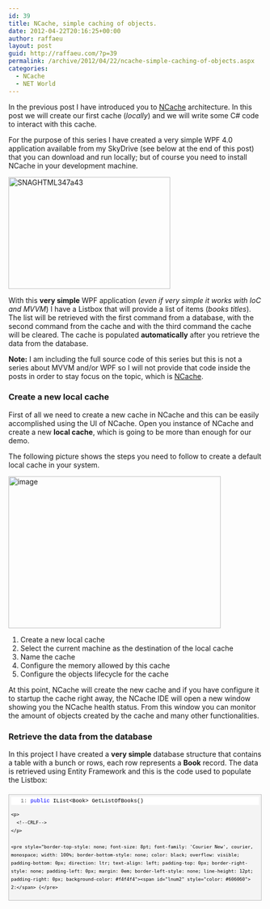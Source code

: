 ```yaml
---
id: 39
title: NCache, simple caching of objects.
date: 2012-04-22T20:16:25+00:00
author: raffaeu
layout: post
guid: http://raffaeu.com/?p=39
permalink: /archive/2012/04/22/ncache-simple-caching-of-objects.aspx
categories:
  - NCache
  - NET World
---
```

In the previous post I have introduced you to <a href="http://www.alachisoft.com/ncache/" target="_blank">NCache</a> architecture. In this post we will create our first cache (_locally_) and we will write some C# code to interact with this cache.

For the purpose of this series I have created a very simple WPF 4.0 application available from my SkyDrive (see below at the end of this post) that you can download and run locally; but of course you need to install NCache in your development machine. 

[<img title="SNAGHTML347a43" style="border-left-width: 0px; border-right-width: 0px; background-image: none; border-bottom-width: 0px; padding-top: 0px; padding-left: 0px; display: inline; padding-right: 0px; border-top-width: 0px" border="0" alt="SNAGHTML347a43" src="http://raffaeu.com/wp-content/uploads/2013/03/8a0e9306-c59b-4c93-97e1-7e8b61e0abcbSNAGHTML347a43_thumb.png" width="320" height="221" />](http://raffaeu.com/wp-content/uploads/2013/03/198fb652-2490-43d7-b611-08597e8dcc61SNAGHTML347a43.png)

With this **very simple** WPF application (_even if very simple it works with IoC and MVVM_) I have a Listbox that will provide a list of items (_books titles_). The list will be retrieved with the first command from a database, with the second command from the cache and with the third command the cache will be cleared. The cache is populated **automatically** after you retrieve the data from the database.

**Note:** I am including the full source code of this series but this is not a series about MVVM and/or WPF so I will not provide that code inside the posts in order to stay focus on the topic, which is <a href="http://www.alachisoft.com/ncache/" target="_blank">NCache</a>.

### Create a new local cache

First of all we need to create a new cache in NCache and this can be easily accomplished using the UI of NCache. Open you instance of NCache and create a new **local cache**, which is going to be more than enough for our demo.

The following picture shows the steps you need to follow to create a default local cache in your system.

[<img title="image" style="border-left-width: 0px; border-right-width: 0px; background-image: none; border-bottom-width: 0px; padding-top: 0px; padding-left: 0px; display: inline; padding-right: 0px; border-top-width: 0px" border="0" alt="image" src="http://raffaeu.com/wp-content/uploads/2013/03/ff470b84-40fc-4c7f-80a9-352bfdb4098dimage_thumb.png" width="420" height="300" />](http://raffaeu.com/wp-content/uploads/2013/03/f12dad50-ab57-492f-b02d-96dc6779c759image_2.png)

  1. Create a new local cache 
  2. Select the current machine as the destination of the local cache 
  3. Name the cache 
  4. Configure the memory allowed by this cache 
  5. Configure the objects lifecycle for the cache 

At this point, NCache will create the new cache and if you have configure it to startup the cache right away, the NCache IDE will open a new window showing you the NCache health status. From this window you can monitor the amount of objects created by the cache and many other functionalities.

### Retrieve the data from the database

In this project I have created a **very simple** database structure that contains a table with a bunch or rows, each row represents a **Book** record. The data is retrieved using Entity Framework and this is the code used to populate the Listbox:

<div id="codeSnippetWrapper" style="cursor: text; font-size: 8pt; border-top: silver 1px solid; font-family: 'Courier New', courier, monospace; border-right: silver 1px solid; width: 97.5%; border-bottom: silver 1px solid; overflow: auto; padding-bottom: 4px; direction: ltr; text-align: left; padding-top: 4px; padding-left: 4px; margin: 20px 0px 10px; border-left: silver 1px solid; line-height: 12pt; padding-right: 4px; max-height: 200px; background-color: #f4f4f4">
  <div id="codeSnippet" style="border-top-style: none; font-size: 8pt; font-family: 'Courier New', courier, monospace; width: 100%; border-bottom-style: none; color: black; overflow: visible; padding-bottom: 0px; direction: ltr; text-align: left; padding-top: 0px; border-right-style: none; padding-left: 0px; border-left-style: none; line-height: 12pt; padding-right: 0px; background-color: #f4f4f4">
    <pre style="border-top-style: none; font-size: 8pt; font-family: 'Courier New', courier, monospace; width: 100%; border-bottom-style: none; color: black; overflow: visible; padding-bottom: 0px; direction: ltr; text-align: left; padding-top: 0px; border-right-style: none; padding-left: 0px; margin: 0em; border-left-style: none; line-height: 12pt; padding-right: 0px; background-color: white"><span id="lnum1" style="color: #606060">   1:</span> <span style="color: #0000ff">public</span> IList&lt;Book&gt; GetListOfBooks()</pre>
    
    <p>
      <!--CRLF-->
    </p>
    
    <pre style="border-top-style: none; font-size: 8pt; font-family: 'Courier New', courier, monospace; width: 100%; border-bottom-style: none; color: black; overflow: visible; padding-bottom: 0px; direction: ltr; text-align: left; padding-top: 0px; border-right-style: none; padding-left: 0px; margin: 0em; border-left-style: none; line-height: 12pt; padding-right: 0px; background-color: #f4f4f4"><span id="lnum2" style="color: #606060">   2:</span> {</pre>
    
    <p>
      <!--CRLF-->
    </p>
    
    <pre style="border-top-style: none; font-size: 8pt; font-family: 'Courier New', courier, monospace; width: 100%; border-bottom-style: none; color: black; overflow: visible; padding-bottom: 0px; direction: ltr; text-align: left; padding-top: 0px; border-right-style: none; padding-left: 0px; margin: 0em; border-left-style: none; line-height: 12pt; padding-right: 0px; background-color: white"><span id="lnum3" style="color: #606060">   3:</span>     <span style="color: #0000ff">using</span> (var orm = <span style="color: #0000ff">new</span> ORM())</pre>
    
    <p>
      <!--CRLF-->
    </p>
    
    <pre style="border-top-style: none; font-size: 8pt; font-family: 'Courier New', courier, monospace; width: 100%; border-bottom-style: none; color: black; overflow: visible; padding-bottom: 0px; direction: ltr; text-align: left; padding-top: 0px; border-right-style: none; padding-left: 0px; margin: 0em; border-left-style: none; line-height: 12pt; padding-right: 0px; background-color: #f4f4f4"><span id="lnum4" style="color: #606060">   4:</span>     {</pre>
    
    <p>
      <!--CRLF-->
    </p>
    
    <pre style="border-top-style: none; font-size: 8pt; font-family: 'Courier New', courier, monospace; width: 100%; border-bottom-style: none; color: black; overflow: visible; padding-bottom: 0px; direction: ltr; text-align: left; padding-top: 0px; border-right-style: none; padding-left: 0px; margin: 0em; border-left-style: none; line-height: 12pt; padding-right: 0px; background-color: white"><span id="lnum5" style="color: #606060">   5:</span>         var results = orm.GetListOfBooks();</pre>
    
    <p>
      <!--CRLF-->
    </p>
    
    <pre style="border-top-style: none; font-size: 8pt; font-family: 'Courier New', courier, monospace; width: 100%; border-bottom-style: none; color: black; overflow: visible; padding-bottom: 0px; direction: ltr; text-align: left; padding-top: 0px; border-right-style: none; padding-left: 0px; margin: 0em; border-left-style: none; line-height: 12pt; padding-right: 0px; background-color: #f4f4f4"><span id="lnum6" style="color: #606060">   6:</span>         <span style="color: #0000ff">return</span> results</pre>
    
    <p>
      <!--CRLF-->
    </p>
    
    <pre style="border-top-style: none; font-size: 8pt; font-family: 'Courier New', courier, monospace; width: 100%; border-bottom-style: none; color: black; overflow: visible; padding-bottom: 0px; direction: ltr; text-align: left; padding-top: 0px; border-right-style: none; padding-left: 0px; margin: 0em; border-left-style: none; line-height: 12pt; padding-right: 0px; background-color: white"><span id="lnum7" style="color: #606060">   7:</span>             .Select(result =&gt; </pre>
    
    <p>
      <!--CRLF-->
    </p>
    
    <pre style="border-top-style: none; font-size: 8pt; font-family: 'Courier New', courier, monospace; width: 100%; border-bottom-style: none; color: black; overflow: visible; padding-bottom: 0px; direction: ltr; text-align: left; padding-top: 0px; border-right-style: none; padding-left: 0px; margin: 0em; border-left-style: none; line-height: 12pt; padding-right: 0px; background-color: #f4f4f4"><span id="lnum8" style="color: #606060">   8:</span>                 <span style="color: #0000ff">new</span> Book {Title = result.Title, ISBN = result.ISBN})</pre>
    
    <p>
      <!--CRLF-->
    </p>
    
    <pre style="border-top-style: none; font-size: 8pt; font-family: 'Courier New', courier, monospace; width: 100%; border-bottom-style: none; color: black; overflow: visible; padding-bottom: 0px; direction: ltr; text-align: left; padding-top: 0px; border-right-style: none; padding-left: 0px; margin: 0em; border-left-style: none; line-height: 12pt; padding-right: 0px; background-color: white"><span id="lnum9" style="color: #606060">   9:</span>                 .ToList();</pre>
    
    <p>
      <!--CRLF-->
    </p>
    
    <pre style="border-top-style: none; font-size: 8pt; font-family: 'Courier New', courier, monospace; width: 100%; border-bottom-style: none; color: black; overflow: visible; padding-bottom: 0px; direction: ltr; text-align: left; padding-top: 0px; border-right-style: none; padding-left: 0px; margin: 0em; border-left-style: none; line-height: 12pt; padding-right: 0px; background-color: #f4f4f4"><span id="lnum10" style="color: #606060">  10:</span>     }</pre>
    
    <p>
      <!--CRLF-->
    </p>
    
    <pre style="border-top-style: none; font-size: 8pt; font-family: 'Courier New', courier, monospace; width: 100%; border-bottom-style: none; color: black; overflow: visible; padding-bottom: 0px; direction: ltr; text-align: left; padding-top: 0px; border-right-style: none; padding-left: 0px; margin: 0em; border-left-style: none; line-height: 12pt; padding-right: 0px; background-color: white"><span id="lnum11" style="color: #606060">  11:</span> }</pre>
    
    <p>
      <!--CRLF--></div> </div> 
      
      <p>
        The data is then <strong>DataBound</strong> to a WPF listbox using the MVVM pattern:
      </p>
      
      <div id="codeSnippetWrapper" style="cursor: text; font-size: 8pt; border-top: silver 1px solid; font-family: 'Courier New', courier, monospace; border-right: silver 1px solid; width: 97.5%; border-bottom: silver 1px solid; overflow: auto; padding-bottom: 4px; direction: ltr; text-align: left; padding-top: 4px; padding-left: 4px; margin: 20px 0px 10px; border-left: silver 1px solid; line-height: 12pt; padding-right: 4px; max-height: 200px; background-color: #f4f4f4">
        <div id="codeSnippet" style="border-top-style: none; font-size: 8pt; font-family: 'Courier New', courier, monospace; width: 100%; border-bottom-style: none; color: black; overflow: visible; padding-bottom: 0px; direction: ltr; text-align: left; padding-top: 0px; border-right-style: none; padding-left: 0px; border-left-style: none; line-height: 12pt; padding-right: 0px; background-color: #f4f4f4">
          <pre style="border-top-style: none; font-size: 8pt; font-family: 'Courier New', courier, monospace; width: 100%; border-bottom-style: none; color: black; overflow: visible; padding-bottom: 0px; direction: ltr; text-align: left; padding-top: 0px; border-right-style: none; padding-left: 0px; margin: 0em; border-left-style: none; line-height: 12pt; padding-right: 0px; background-color: white"><span id="lnum1" style="color: #606060">   1:</span> <span style="color: #0000ff">&lt;</span><span style="color: #800000">ListBox</span> </pre>
          
          <p>
            <!--CRLF-->
          </p>
          
          <pre style="border-top-style: none; font-size: 8pt; font-family: 'Courier New', courier, monospace; width: 100%; border-bottom-style: none; color: black; overflow: visible; padding-bottom: 0px; direction: ltr; text-align: left; padding-top: 0px; border-right-style: none; padding-left: 0px; margin: 0em; border-left-style: none; line-height: 12pt; padding-right: 0px; background-color: #f4f4f4"><span id="lnum2" style="color: #606060">   2:</span>    <span style="color: #ff0000">Grid</span>.<span style="color: #ff0000">Column</span><span style="color: #0000ff">="0"</span> <span style="color: #ff0000">Grid</span>.<span style="color: #ff0000">Row</span><span style="color: #0000ff">="1"</span> <span style="color: #ff0000">Grid</span>.<span style="color: #ff0000">RowSpan</span><span style="color: #0000ff">="3"</span> </pre>
          
          <p>
            <!--CRLF-->
          </p>
          
          <pre style="border-top-style: none; font-size: 8pt; font-family: 'Courier New', courier, monospace; width: 100%; border-bottom-style: none; color: black; overflow: visible; padding-bottom: 0px; direction: ltr; text-align: left; padding-top: 0px; border-right-style: none; padding-left: 0px; margin: 0em; border-left-style: none; line-height: 12pt; padding-right: 0px; background-color: white"><span id="lnum3" style="color: #606060">   3:</span>    <span style="color: #ff0000">Style</span><span style="color: #0000ff">="{StaticResource ListboxStyle}"</span> </pre>
          
          <p>
            <!--CRLF-->
          </p>
          
          <pre style="border-top-style: none; font-size: 8pt; font-family: 'Courier New', courier, monospace; width: 100%; border-bottom-style: none; color: black; overflow: visible; padding-bottom: 0px; direction: ltr; text-align: left; padding-top: 0px; border-right-style: none; padding-left: 0px; margin: 0em; border-left-style: none; line-height: 12pt; padding-right: 0px; background-color: #f4f4f4"><span id="lnum4" style="color: #606060">   4:</span>    <span style="color: #ff0000">ItemsSource</span><span style="color: #0000ff">="{Binding Books,IsAsync=True}"</span><span style="color: #0000ff">&gt;</span></pre>
          
          <p>
            <!--CRLF-->
          </p>
          
          <pre style="border-top-style: none; font-size: 8pt; font-family: 'Courier New', courier, monospace; width: 100%; border-bottom-style: none; color: black; overflow: visible; padding-bottom: 0px; direction: ltr; text-align: left; padding-top: 0px; border-right-style: none; padding-left: 0px; margin: 0em; border-left-style: none; line-height: 12pt; padding-right: 0px; background-color: white"><span id="lnum5" style="color: #606060">   5:</span>     <span style="color: #0000ff">&lt;</span><span style="color: #800000">ListBox.ItemTemplate</span><span style="color: #0000ff">&gt;</span></pre>
          
          <p>
            <!--CRLF-->
          </p>
          
          <pre style="border-top-style: none; font-size: 8pt; font-family: 'Courier New', courier, monospace; width: 100%; border-bottom-style: none; color: black; overflow: visible; padding-bottom: 0px; direction: ltr; text-align: left; padding-top: 0px; border-right-style: none; padding-left: 0px; margin: 0em; border-left-style: none; line-height: 12pt; padding-right: 0px; background-color: #f4f4f4"><span id="lnum6" style="color: #606060">   6:</span>         <span style="color: #0000ff">&lt;</span><span style="color: #800000">DataTemplate</span><span style="color: #0000ff">&gt;</span></pre>
          
          <p>
            <!--CRLF-->
          </p>
          
          <pre style="border-top-style: none; font-size: 8pt; font-family: 'Courier New', courier, monospace; width: 100%; border-bottom-style: none; color: black; overflow: visible; padding-bottom: 0px; direction: ltr; text-align: left; padding-top: 0px; border-right-style: none; padding-left: 0px; margin: 0em; border-left-style: none; line-height: 12pt; padding-right: 0px; background-color: white"><span id="lnum7" style="color: #606060">   7:</span>             <span style="color: #0000ff">&lt;</span><span style="color: #800000">StackPanel</span><span style="color: #0000ff">&gt;</span></pre>
          
          <p>
            <!--CRLF-->
          </p>
          
          <pre style="border-top-style: none; font-size: 8pt; font-family: 'Courier New', courier, monospace; width: 100%; border-bottom-style: none; color: black; overflow: visible; padding-bottom: 0px; direction: ltr; text-align: left; padding-top: 0px; border-right-style: none; padding-left: 0px; margin: 0em; border-left-style: none; line-height: 12pt; padding-right: 0px; background-color: #f4f4f4"><span id="lnum8" style="color: #606060">   8:</span>                 <span style="color: #0000ff">&lt;</span><span style="color: #800000">TextBlock</span> <span style="color: #ff0000">Text</span><span style="color: #0000ff">="{Binding ISBN}"</span> <span style="color: #0000ff">/&gt;</span></pre>
          
          <p>
            <!--CRLF-->
          </p>
          
          <pre style="border-top-style: none; font-size: 8pt; font-family: 'Courier New', courier, monospace; width: 100%; border-bottom-style: none; color: black; overflow: visible; padding-bottom: 0px; direction: ltr; text-align: left; padding-top: 0px; border-right-style: none; padding-left: 0px; margin: 0em; border-left-style: none; line-height: 12pt; padding-right: 0px; background-color: white"><span id="lnum9" style="color: #606060">   9:</span>                 <span style="color: #0000ff">&lt;</span><span style="color: #800000">TextBlock</span> <span style="color: #ff0000">Text</span><span style="color: #0000ff">="{Binding Title}"</span> <span style="color: #0000ff">/&gt;</span></pre>
          
          <p>
            <!--CRLF-->
          </p>
          
          <pre style="border-top-style: none; font-size: 8pt; font-family: 'Courier New', courier, monospace; width: 100%; border-bottom-style: none; color: black; overflow: visible; padding-bottom: 0px; direction: ltr; text-align: left; padding-top: 0px; border-right-style: none; padding-left: 0px; margin: 0em; border-left-style: none; line-height: 12pt; padding-right: 0px; background-color: #f4f4f4"><span id="lnum10" style="color: #606060">  10:</span>             <span style="color: #0000ff">&lt;/</span><span style="color: #800000">StackPanel</span><span style="color: #0000ff">&gt;</span></pre>
          
          <p>
            <!--CRLF-->
          </p>
          
          <pre style="border-top-style: none; font-size: 8pt; font-family: 'Courier New', courier, monospace; width: 100%; border-bottom-style: none; color: black; overflow: visible; padding-bottom: 0px; direction: ltr; text-align: left; padding-top: 0px; border-right-style: none; padding-left: 0px; margin: 0em; border-left-style: none; line-height: 12pt; padding-right: 0px; background-color: white"><span id="lnum11" style="color: #606060">  11:</span>         <span style="color: #0000ff">&lt;/</span><span style="color: #800000">DataTemplate</span><span style="color: #0000ff">&gt;</span></pre>
          
          <p>
            <!--CRLF-->
          </p>
          
          <pre style="border-top-style: none; font-size: 8pt; font-family: 'Courier New', courier, monospace; width: 100%; border-bottom-style: none; color: black; overflow: visible; padding-bottom: 0px; direction: ltr; text-align: left; padding-top: 0px; border-right-style: none; padding-left: 0px; margin: 0em; border-left-style: none; line-height: 12pt; padding-right: 0px; background-color: #f4f4f4"><span id="lnum12" style="color: #606060">  12:</span>     <span style="color: #0000ff">&lt;/</span><span style="color: #800000">ListBox.ItemTemplate</span><span style="color: #0000ff">&gt;</span></pre>
          
          <p>
            <!--CRLF-->
          </p>
          
          <pre style="border-top-style: none; font-size: 8pt; font-family: 'Courier New', courier, monospace; width: 100%; border-bottom-style: none; color: black; overflow: visible; padding-bottom: 0px; direction: ltr; text-align: left; padding-top: 0px; border-right-style: none; padding-left: 0px; margin: 0em; border-left-style: none; line-height: 12pt; padding-right: 0px; background-color: white"><span id="lnum13" style="color: #606060">  13:</span> <span style="color: #0000ff">&lt;/</span><span style="color: #800000">ListBox</span><span style="color: #0000ff">&gt;</span></pre>
          
          <p>
            <!--CRLF--></div> </div> 
            
            <p>
              <font color="#4d4d4d">And the listbox shows the final results:</font>
            </p>
            
            <p>
              <a href="http://raffaeu.com/wp-content/uploads/2013/03/c70369bd-4a13-4d43-8f18-795287e4b0a5SNAGHTML2369f4c.png"><img title="SNAGHTML2369f4c" style="border-left-width: 0px; border-right-width: 0px; background-image: none; border-bottom-width: 0px; padding-top: 0px; padding-left: 0px; display: inline; padding-right: 0px; border-top-width: 0px" border="0" alt="SNAGHTML2369f4c" src="http://raffaeu.com/wp-content/uploads/2013/03/2eb94718-dba0-46a0-a8c2-c63cac0090d2SNAGHTML2369f4c_thumb.png" width="260" height="154" /></a>
            </p>
            
            <h3>
              Retrieve the data from the cache
            </h3>
            
            <p>
              The second command of the UI is calling the cache, instead of calling the database, to retrieve the data. But, how does it work? I have drawn below a very simple logical flow that my application follows in order to retrieve the data from the cache, <strong>when available</strong>.
            </p>
            
            <p>
              <a href="http://raffaeu.com/wp-content/uploads/2013/03/eab92dd9-aa4d-475e-bc8e-9548b11282f0image_4.png"><img title="image" style="border-left-width: 0px; border-right-width: 0px; background-image: none; border-bottom-width: 0px; padding-top: 0px; padding-left: 0px; display: inline; padding-right: 0px; border-top-width: 0px" border="0" alt="image" src="http://raffaeu.com/wp-content/uploads/2013/03/2df51b42-9ee1-462e-8f5d-6ad645ac106aimage_thumb_1.png" width="260" height="192" /></a>
            </p>
            
            <p>
              And this is how it works:
            </p>
            
            <div id="codeSnippetWrapper" style="cursor: text; font-size: 8pt; border-top: silver 1px solid; font-family: 'Courier New', courier, monospace; border-right: silver 1px solid; width: 97.5%; border-bottom: silver 1px solid; overflow: auto; padding-bottom: 4px; direction: ltr; text-align: left; padding-top: 4px; padding-left: 4px; margin: 20px 0px 10px; border-left: silver 1px solid; line-height: 12pt; padding-right: 4px; max-height: 200px; background-color: #f4f4f4">
              <div id="codeSnippet" style="border-top-style: none; font-size: 8pt; font-family: 'Courier New', courier, monospace; width: 100%; border-bottom-style: none; color: black; overflow: visible; padding-bottom: 0px; direction: ltr; text-align: left; padding-top: 0px; border-right-style: none; padding-left: 0px; border-left-style: none; line-height: 12pt; padding-right: 0px; background-color: #f4f4f4">
                <pre style="border-top-style: none; font-size: 8pt; font-family: 'Courier New', courier, monospace; width: 100%; border-bottom-style: none; color: black; overflow: visible; padding-bottom: 0px; direction: ltr; text-align: left; padding-top: 0px; border-right-style: none; padding-left: 0px; margin: 0em; border-left-style: none; line-height: 12pt; padding-right: 0px; background-color: white"><span id="lnum1" style="color: #606060">   1:</span> <span style="color: #008000">// initialize the cache</span></pre>
                
                <p>
                  <!--CRLF-->
                </p>
                
                <pre style="border-top-style: none; font-size: 8pt; font-family: 'Courier New', courier, monospace; width: 100%; border-bottom-style: none; color: black; overflow: visible; padding-bottom: 0px; direction: ltr; text-align: left; padding-top: 0px; border-right-style: none; padding-left: 0px; margin: 0em; border-left-style: none; line-height: 12pt; padding-right: 0px; background-color: #f4f4f4"><span id="lnum2" style="color: #606060">   2:</span> <span style="color: #0000ff">using</span> (Cache cache = NCache.InitializeCache(<span style="color: #006080">"Cache"</span>))</pre>
                
                <p>
                  <!--CRLF-->
                </p>
                
                <pre style="border-top-style: none; font-size: 8pt; font-family: 'Courier New', courier, monospace; width: 100%; border-bottom-style: none; color: black; overflow: visible; padding-bottom: 0px; direction: ltr; text-align: left; padding-top: 0px; border-right-style: none; padding-left: 0px; margin: 0em; border-left-style: none; line-height: 12pt; padding-right: 0px; background-color: white"><span id="lnum3" style="color: #606060">   3:</span> {</pre>
                
                <p>
                  <!--CRLF-->
                </p>
                
                <pre style="border-top-style: none; font-size: 8pt; font-family: 'Courier New', courier, monospace; width: 100%; border-bottom-style: none; color: black; overflow: visible; padding-bottom: 0px; direction: ltr; text-align: left; padding-top: 0px; border-right-style: none; padding-left: 0px; margin: 0em; border-left-style: none; line-height: 12pt; padding-right: 0px; background-color: #f4f4f4"><span id="lnum4" style="color: #606060">   4:</span>     var list = <span style="color: #0000ff">new</span> List&lt;Book&gt;();</pre>
                
                <p>
                  <!--CRLF-->
                </p>
                
                <pre style="border-top-style: none; font-size: 8pt; font-family: 'Courier New', courier, monospace; width: 100%; border-bottom-style: none; color: black; overflow: visible; padding-bottom: 0px; direction: ltr; text-align: left; padding-top: 0px; border-right-style: none; padding-left: 0px; margin: 0em; border-left-style: none; line-height: 12pt; padding-right: 0px; background-color: white"><span id="lnum5" style="color: #606060">   5:</span>     <span style="color: #008000">// if cache empty, populate the cache</span></pre>
                
                <p>
                  <!--CRLF-->
                </p>
                
                <pre style="border-top-style: none; font-size: 8pt; font-family: 'Courier New', courier, monospace; width: 100%; border-bottom-style: none; color: black; overflow: visible; padding-bottom: 0px; direction: ltr; text-align: left; padding-top: 0px; border-right-style: none; padding-left: 0px; margin: 0em; border-left-style: none; line-height: 12pt; padding-right: 0px; background-color: #f4f4f4"><span id="lnum6" style="color: #606060">   6:</span>     <span style="color: #0000ff">if</span> (cache.Count == 0)</pre>
                
                <p>
                  <!--CRLF-->
                </p>
                
                <pre style="border-top-style: none; font-size: 8pt; font-family: 'Courier New', courier, monospace; width: 100%; border-bottom-style: none; color: black; overflow: visible; padding-bottom: 0px; direction: ltr; text-align: left; padding-top: 0px; border-right-style: none; padding-left: 0px; margin: 0em; border-left-style: none; line-height: 12pt; padding-right: 0px; background-color: white"><span id="lnum7" style="color: #606060">   7:</span>     {</pre>
                
                <p>
                  <!--CRLF-->
                </p>
                
                <pre style="border-top-style: none; font-size: 8pt; font-family: 'Courier New', courier, monospace; width: 100%; border-bottom-style: none; color: black; overflow: visible; padding-bottom: 0px; direction: ltr; text-align: left; padding-top: 0px; border-right-style: none; padding-left: 0px; margin: 0em; border-left-style: none; line-height: 12pt; padding-right: 0px; background-color: #f4f4f4"><span id="lnum8" style="color: #606060">   8:</span>         IList&lt;Book&gt; books = GetListOfBooks();</pre>
                
                <p>
                  <!--CRLF-->
                </p>
                
                <pre style="border-top-style: none; font-size: 8pt; font-family: 'Courier New', courier, monospace; width: 100%; border-bottom-style: none; color: black; overflow: visible; padding-bottom: 0px; direction: ltr; text-align: left; padding-top: 0px; border-right-style: none; padding-left: 0px; margin: 0em; border-left-style: none; line-height: 12pt; padding-right: 0px; background-color: white"><span id="lnum9" style="color: #606060">   9:</span>         <span style="color: #0000ff">foreach</span> (Book book <span style="color: #0000ff">in</span> books)</pre>
                
                <p>
                  <!--CRLF-->
                </p>
                
                <pre style="border-top-style: none; font-size: 8pt; font-family: 'Courier New', courier, monospace; width: 100%; border-bottom-style: none; color: black; overflow: visible; padding-bottom: 0px; direction: ltr; text-align: left; padding-top: 0px; border-right-style: none; padding-left: 0px; margin: 0em; border-left-style: none; line-height: 12pt; padding-right: 0px; background-color: #f4f4f4"><span id="lnum10" style="color: #606060">  10:</span>         {</pre>
                
                <p>
                  <!--CRLF-->
                </p>
                
                <pre style="border-top-style: none; font-size: 8pt; font-family: 'Courier New', courier, monospace; width: 100%; border-bottom-style: none; color: black; overflow: visible; padding-bottom: 0px; direction: ltr; text-align: left; padding-top: 0px; border-right-style: none; padding-left: 0px; margin: 0em; border-left-style: none; line-height: 12pt; padding-right: 0px; background-color: white"><span id="lnum11" style="color: #606060">  11:</span>             cache.Add(book.ISBN, book);</pre>
                
                <p>
                  <!--CRLF-->
                </p>
                
                <pre style="border-top-style: none; font-size: 8pt; font-family: 'Courier New', courier, monospace; width: 100%; border-bottom-style: none; color: black; overflow: visible; padding-bottom: 0px; direction: ltr; text-align: left; padding-top: 0px; border-right-style: none; padding-left: 0px; margin: 0em; border-left-style: none; line-height: 12pt; padding-right: 0px; background-color: #f4f4f4"><span id="lnum12" style="color: #606060">  12:</span>         }</pre>
                
                <p>
                  <!--CRLF-->
                </p>
                
                <pre style="border-top-style: none; font-size: 8pt; font-family: 'Courier New', courier, monospace; width: 100%; border-bottom-style: none; color: black; overflow: visible; padding-bottom: 0px; direction: ltr; text-align: left; padding-top: 0px; border-right-style: none; padding-left: 0px; margin: 0em; border-left-style: none; line-height: 12pt; padding-right: 0px; background-color: white"><span id="lnum13" style="color: #606060">  13:</span>     }</pre>
                
                <p>
                  <!--CRLF-->
                </p>
                
                <pre style="border-top-style: none; font-size: 8pt; font-family: 'Courier New', courier, monospace; width: 100%; border-bottom-style: none; color: black; overflow: visible; padding-bottom: 0px; direction: ltr; text-align: left; padding-top: 0px; border-right-style: none; padding-left: 0px; margin: 0em; border-left-style: none; line-height: 12pt; padding-right: 0px; background-color: #f4f4f4"><span id="lnum14" style="color: #606060">  14:</span> }</pre>
                
                <p>
                  <!--CRLF--></div> </div> 
                  
                  <p>
                    Of course this is just a simple implementation to show you how the NCache mechanism works. It is like working with a simple dictionary of objects if you are not implementing NCache on top of another caching framework.
                  </p>
                  
                  <p>
                    As soon as you add the items to the cache, the NCache management studio will show you the new objects cached in the system:
                  </p>
                  
                  <p>
                    <a href="http://raffaeu.com/wp-content/uploads/2013/03/bd88002f-f761-4418-b189-8c2330f74ec6image_6.png"><img title="image" style="border-top: 0px; border-right: 0px; background-image: none; border-bottom: 0px; padding-top: 0px; padding-left: 0px; border-left: 0px; display: inline; padding-right: 0px" border="0" alt="image" src="http://raffaeu.com/wp-content/uploads/2013/03/50ecbdac-0805-4623-b289-d7b12cb7e778image_thumb_2.png" width="260" height="181" /></a>
                  </p>
                  
                  <h3>
                    Few final notes
                  </h3>
                  
                  <ul>
                    <li>
                      First of all you need to orchestrate your application in a way that the cache will be bootstrapped with the application, bootstrapping the cache in a method of the data layer like I did it is absolutely wrong!
                    </li>
                    <li>
                      The objects contained inside the cache, like any other cache system, <strong>must be serializable</strong> otherwise you will receive a nice runtime exception from NCache.
                    </li>
                  </ul>